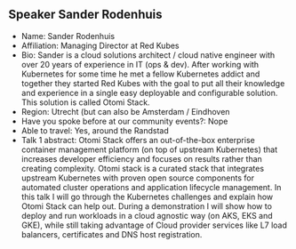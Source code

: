 ## Speaker Sander Rodenhuis

- Name: Sander Rodenhuis
- Affiliation: Managing Director at Red Kubes
- Bio: Sander is a cloud solutions architect / cloud native engineer with over 20 years of experience in IT (ops & dev). After working with Kubernetes for some time he met a fellow Kubernetes addict and together they started Red Kubes with the goal to put all their knowledge and experience in a single easy deployable and configurable solution. This solution is called Otomi Stack.
- Region: Utrecht (but can also be Amsterdam / Eindhoven
- Have you spoke before at our community events?: Nope
- Able to travel: Yes, around the Randstad
- Talk 1 abstract: Otomi Stack offers an out-of-the-box enterprise container management platform (on top of upstream Kubernetes) that increases developer efficiency and focuses on results rather than creating complexity. Otomi stack is a curated stack that integrates upstream Kubernetes with proven open source components for automated cluster operations and application lifecycle management. In this talk I will go through the Kubernetes challenges and explain how Otomi Stack can help out. During a demonstration I will show how to deploy and run workloads in a cloud agnostic way (on AKS, EKS and GKE), while still taking advantage of Cloud provider services like L7 load balancers, certificates and DNS host registration.
